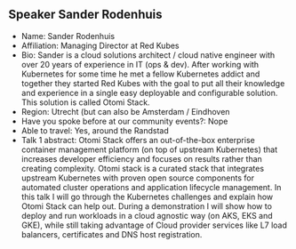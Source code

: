 ## Speaker Sander Rodenhuis

- Name: Sander Rodenhuis
- Affiliation: Managing Director at Red Kubes
- Bio: Sander is a cloud solutions architect / cloud native engineer with over 20 years of experience in IT (ops & dev). After working with Kubernetes for some time he met a fellow Kubernetes addict and together they started Red Kubes with the goal to put all their knowledge and experience in a single easy deployable and configurable solution. This solution is called Otomi Stack.
- Region: Utrecht (but can also be Amsterdam / Eindhoven
- Have you spoke before at our community events?: Nope
- Able to travel: Yes, around the Randstad
- Talk 1 abstract: Otomi Stack offers an out-of-the-box enterprise container management platform (on top of upstream Kubernetes) that increases developer efficiency and focuses on results rather than creating complexity. Otomi stack is a curated stack that integrates upstream Kubernetes with proven open source components for automated cluster operations and application lifecycle management. In this talk I will go through the Kubernetes challenges and explain how Otomi Stack can help out. During a demonstration I will show how to deploy and run workloads in a cloud agnostic way (on AKS, EKS and GKE), while still taking advantage of Cloud provider services like L7 load balancers, certificates and DNS host registration.
